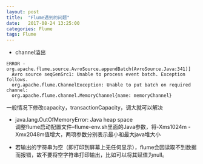 ```yaml
---
layout: post
title:  "Flume遇到的问题"
date:   2017-08-24 13:25:00
categories: Flume
tags: Flume
---
```

* channel溢出
``` shell
ERROR - org.apache.flume.source.AvroSource.appendBatch(AvroSource.Java:341)]    
  Avro source seqGenSrc1: Unable to process event batch. Exception follows.    
  org.apache.flume.ChannelException: Unable to put batch on required channel:    
  org.apache.flume.channel.MemoryChannel{name: memoryChannel}
```
一般情况下修改capacity，transactionCapacity，调大就可以解决

* java.lang.OutOfMemoryError: Java heap space    
调整flume启动配置文件–flume-env.sh里面的Java参数，将-Xms1024m -Xmx2048m值增大，两项参数分别表示最小和最大java堆大小

* 若输出的字符串为空（即打印到屏幕上无任何显示），flume会因读取不到数据而报错，故不要将空字符串打印输出，比如可以将其赋值为null。



